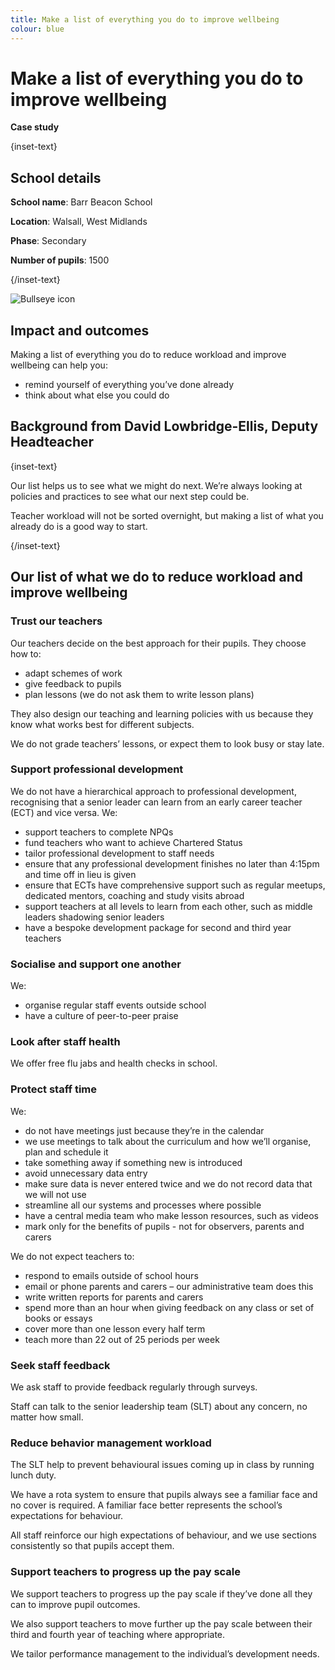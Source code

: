 ```yaml
---
title: Make a list of everything you do to improve wellbeing
colour: blue
---
```


# Make a list of everything you do to improve wellbeing

<strong class="govuk-tag">Case study</strong>

{inset-text}

## School details

**School name**: Barr Beacon School

**Location**: Walsall, West Midlands

**Phase**: Secondary

**Number of pupils**: 1500

{/inset-text}

<div class="info-box">
  <div class="info-box__corner">
    <img src="/assets/images/bullseye.svg" alt="Bullseye icon">
  </div>
  <h2 class="govuk-heading-m">
    Impact and outcomes
  </h2>
  <p>
    Making a list of everything you do to reduce workload and improve wellbeing
    can help you:
  </p>
  <ul>
    <li>
      remind yourself of everything you’ve done already
    </li>
    <li>
      think about what else you could do
    </li>
  </ul>
</div>

## Background from David Lowbridge-Ellis, Deputy Headteacher

{inset-text}

Our list helps us to see what we might do next. We’re always looking at policies and practices to see what our next step could be.

Teacher workload will not be sorted overnight, but making a list of what you already do is a good way to start.

{/inset-text}

## Our list of what we do to reduce workload and improve wellbeing

### Trust our teachers

Our teachers decide on the best approach for their pupils. They choose how to:

- adapt schemes of work
- give feedback to pupils
- plan lessons (we do not ask them to write lesson plans)

They also design our teaching and learning policies with us because they know what works best for different subjects.

We do not grade teachers’ lessons, or expect them to look busy or stay late.

### Support professional development

We do not have a hierarchical approach to professional development, recognising that a senior leader can learn from an early career teacher (ECT) and vice versa. We:

- support teachers to complete NPQs
- fund teachers who want to achieve Chartered Status
- tailor professional development to staff needs
- ensure that any professional development finishes no later than 4:15pm and time off in lieu is given
- ensure that ECTs have comprehensive support such as regular meetups, dedicated mentors, coaching and study visits abroad
- support teachers at all levels to learn from each other, such as middle leaders shadowing senior leaders
- have a bespoke development package for second and third year teachers

### Socialise and support one another

We:

- organise regular staff events outside school
- have a culture of peer-to-peer praise

### Look after staff health

We offer free flu jabs and health checks in school.

### Protect staff time

We:

- do not have meetings just because they’re in the calendar
- we use meetings to talk about the curriculum and how we’ll organise, plan and schedule it
- take something away if something new is introduced
- avoid unnecessary data entry
- make sure data is never entered twice and we do not record data that we will not use
- streamline all our systems and processes where possible
- have a central media team who make lesson resources, such as videos
- mark only for the benefits of pupils - not for observers, parents and carers

We do not expect teachers to:

- respond to emails outside of school hours
- email or phone parents and carers – our administrative team does this
- write written reports for parents and carers
- spend more than an hour when giving feedback on any class or set of books or essays
- cover more than one lesson every half term
- teach more than 22 out of 25 periods per week

### Seek staff feedback

We ask staff to provide feedback regularly through surveys.

Staff can talk to the senior leadership team (SLT) about any concern, no matter how small.

### Reduce behavior management workload

The SLT help to prevent behavioural issues coming up in class by running lunch duty.

We have a rota system to ensure that pupils always see a familiar face and no cover is required. A familiar face better represents the school’s expectations for behaviour.

All staff reinforce our high expectations of behaviour, and we use sections consistently so that pupils accept them.

### Support teachers to progress up the pay scale

We support teachers to progress up the pay scale if they’ve done all they can to improve pupil outcomes.

We also support teachers to move further up the pay scale between their third and fourth year of teaching where appropriate.

We tailor performance management to the individual’s development needs.
